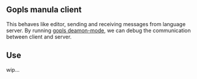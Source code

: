 ## Gopls manula client
This behaves like editor, sending and receiving messages from language server.
By running [gopls deamon-mode](https://github.com/golang/tools/blob/master/gopls/doc/daemon.md), we can debug the communication between client and server.

## Use
wip...